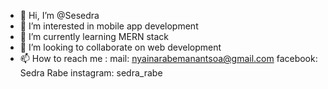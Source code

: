 - 👋 Hi, I’m @Sesedra
- 👀 I’m interested in mobile app development
- 🌱 I’m currently learning MERN stack
- 💞️ I’m looking to collaborate on web development
- 📫 How to reach me : mail: nyainarabemanantsoa@gmail.com
                       facebook: Sedra Rabe
                       instagram: sedra_rabe

<!---
Sesedra/Sesedra is a ✨ special ✨ repository because its `README.md` (this file) appears on your GitHub profile.
You can click the Preview link to take a look at your changes.
--->
